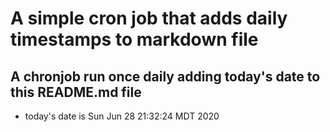 A simple cron job that adds daily timestamps to markdown file
============================================================
## A chronjob run once daily adding today's date to this README.md file
* today's date is Sun Jun 28 21:32:24 MDT 2020
